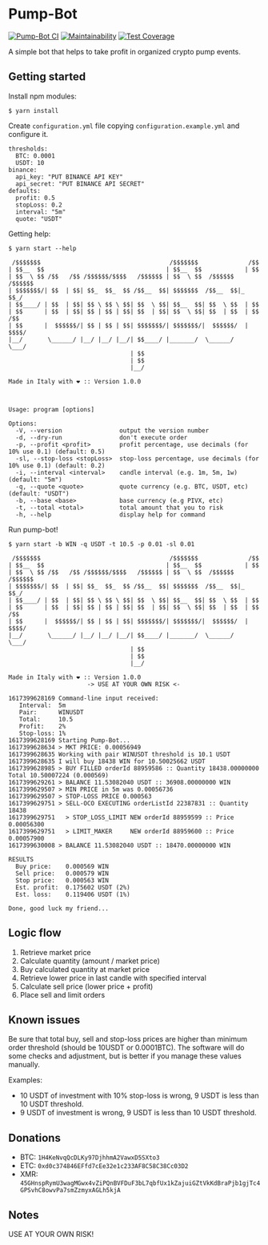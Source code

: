 # Pump-Bot

[![Pump-Bot CI](https://github.com/avalla/pump-bot/workflows/PumpBot%20CI/badge.svg)](https://github.com/avalla/pump-bot/actions/)
[![Maintainability](https://api.codeclimate.com/v1/badges/8fe96d4d4f9e51723d53/maintainability)](https://codeclimate.com/github/avalla/pump-bot/maintainability)
[![Test Coverage](https://api.codeclimate.com/v1/badges/8fe96d4d4f9e51723d53/test_coverage)](https://codeclimate.com/github/avalla/pump-bot/test_coverage)

A simple bot that helps to take profit in organized crypto pump events.

## Getting started

Install npm modules:

```shell
$ yarn install
```

Create `configuration.yml` file copying `configuration.example.yml` and configure it.

```
thresholds:
  BTC: 0.0001
  USDT: 10
binance:
  api_key: "PUT BINANCE API KEY"
  api_secret: "PUT BINANCE API SECRET"
defaults:
  profit: 0.5
  stopLoss: 0.2
  interval: "5m"
  quote: "USDT"
```

Getting help:

```shell
$ yarn start --help

 /$$$$$$$                                    /$$$$$$$              /$$
| $$__  $$                                  | $$__  $$            | $$
| $$  \ $$ /$$   /$$ /$$$$$$/$$$$   /$$$$$$ | $$  \ $$  /$$$$$$  /$$$$$$
| $$$$$$$/| $$  | $$| $$_  $$_  $$ /$$__  $$| $$$$$$$  /$$__  $$|_  $$_/
| $$____/ | $$  | $$| $$ \ $$ \ $$| $$  \ $$| $$__  $$| $$  \ $$  | $$
| $$      | $$  | $$| $$ | $$ | $$| $$  | $$| $$  \ $$| $$  | $$  | $$ /$$
| $$      |  $$$$$$/| $$ | $$ | $$| $$$$$$$/| $$$$$$$/|  $$$$$$/  |  $$$$/
|__/       \______/ |__/ |__/ |__/| $$____/ |_______/  \______/    \___/
                                  | $$
                                  | $$
                                  |__/

Made in Italy with ❤ :: Version 1.0.0



Usage: program [options]

Options:
  -V, --version                output the version number
  -d, --dry-run                don't execute order
  -p, --profit <profit>        profit percentage, use decimals (for 10% use 0.1) (default: 0.5)
  -sl, --stop-loss <stopLoss>  stop-loss percentage, use decimals (for 10% use 0.1) (default: 0.2)
  -i, --interval <interval>    candle interval (e.g. 1m, 5m, 1w) (default: "5m")
  -q, --quote <quote>          quote currency (e.g. BTC, USDT, etc) (default: "USDT")
  -b, --base <base>            base currency (e.g PIVX, etc)
  -t, --total <total>          total amount that you to risk
  -h, --help                   display help for command

```

Run pump-bot!

```
$ yarn start -b WIN -q USDT -t 10.5 -p 0.01 -sl 0.01

 /$$$$$$$                                    /$$$$$$$              /$$
| $$__  $$                                  | $$__  $$            | $$
| $$  \ $$ /$$   /$$ /$$$$$$/$$$$   /$$$$$$ | $$  \ $$  /$$$$$$  /$$$$$$
| $$$$$$$/| $$  | $$| $$_  $$_  $$ /$$__  $$| $$$$$$$  /$$__  $$|_  $$_/
| $$____/ | $$  | $$| $$ \ $$ \ $$| $$  \ $$| $$__  $$| $$  \ $$  | $$
| $$      | $$  | $$| $$ | $$ | $$| $$  | $$| $$  \ $$| $$  | $$  | $$ /$$
| $$      |  $$$$$$/| $$ | $$ | $$| $$$$$$$/| $$$$$$$/|  $$$$$$/  |  $$$$/
|__/       \______/ |__/ |__/ |__/| $$____/ |_______/  \______/    \___/
                                  | $$
                                  | $$
                                  |__/

Made in Italy with ❤ :: Version 1.0.0
                      -> USE AT YOUR OWN RISK <-

1617399628169 Command-line input received:
   Interval:  5m
   Pair:      WINUSDT
   Total:     10.5
   Profit:    2%
   Stop-loss: 1%
1617399628169 Starting Pump-Bot...
1617399628634 > MKT PRICE: 0.00056949
1617399628635 Working with pair WINUSDT threshold is 10.1 USDT
1617399628635 I will buy 18438 WIN for 10.50025662 USDT
1617399628985 > BUY FILLED orderId 88959586 :: Quantity 18438.00000000 Total 10.50007224 (0.000569)
1617399629261 > BALANCE 11.53082040 USDT :: 36908.00000000 WIN
1617399629507 > MIN PRICE in 5m was 0.00056736
1617399629507 > STOP-LOSS PRICE 0.000563
1617399629751 > SELL-OCO EXECUTING orderListId 22387831 :: Quantity 18438
1617399629751   > STOP_LOSS_LIMIT NEW orderId 88959599 :: Price 0.00056300
1617399629751   > LIMIT_MAKER     NEW orderId 88959600 :: Price 0.00057900
1617399630008 > BALANCE 11.53082040 USDT :: 18470.00000000 WIN

RESULTS
  Buy price:    0.000569 WIN
  Sell price:   0.000579 WIN
  Stop price:   0.000563 WIN
  Est. profit:  0.175602 USDT (2%)
  Est. loss:    0.119406 USDT (1%)

Done, good luck my friend...
```

## Logic flow

1. Retrieve market price
2. Calculate quantity (amount / market price)
3. Buy calculated quantity at market price
4. Retrieve lower price in last candle with specified interval
5. Calculate sell price (lower price + profit)
6. Place sell and limit orders

## Known issues

Be sure that total buy, sell and stop-loss prices are higher than minimum order threshold (should be 10USDT or 0.0001BTC). The software will
do some checks and adjustment, but is better if you manage these values manually.

Examples:

- 10 USDT of investment with 10% stop-loss is wrong, 9 USDT is less than 10 USDT threshold.
- 9 USDT of investment is wrong, 9 USDT is less than 10 USDT threshold.

## Donations

- BTC: `1H4KeNvqQcDLKy97DjhhmA2VawxD5SXto3`
- ETC: `0xd0c374846EFfd7cEe32e1c233AF8C58C38Cc03D2`
- XMR: `45GHnspRymU3wagMGwx4vZiPQnBVFDuF3bL7qbfUx1kZajuiGZtVkKdBraPjb1gjTc4GPSvhC8owvPa7smZzmyxAGLh5kjA`

## Notes

USE AT YOUR OWN RISK!
